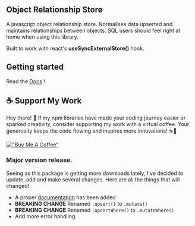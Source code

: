 ## Object Relationship Store

A javascript object relationship store. Normalises data upserted and maintains relationships between objects. SQL users should feel right at home when using this library.

Built to work with react's **useSyncExternalStore()** hook.


## Getting started

Read the [Docs](https://joshbot-debug.github.io/object-relationship-store/) !

## ☕ Support My Work
Hey there! 👋 If my npm libraries have made your coding journey easier or sparked creativity, consider supporting my work with a virtual coffee. Your generosity keeps the code flowing and inspires more innovations! ☕🚀

[!["Buy Me A Coffee"](https://www.buymeacoffee.com/assets/img/custom_images/orange_img.png)](https://www.buymeacoffee.com/joshuajosephmyers)

### Major version release.

Seeing as this package is getting more downloads lately, I've decided to update, add and make several changes. Here are all the things that will changed!

- A proper [documentation](https://joshbot-debug.github.io/object-relationship-store/) has been added
- **BREAKING CHANGE** Renamed `.upsert()` to `.mutate()`
- **BREAKING CHANGE** Renamed `.upsertWhere()` to `.mutateWhere()`
- Add more error handling.